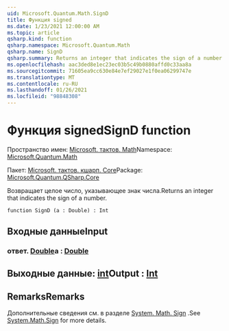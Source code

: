 ```yaml
---
uid: Microsoft.Quantum.Math.SignD
title: Функция signed
ms.date: 1/23/2021 12:00:00 AM
ms.topic: article
qsharp.kind: function
qsharp.namespace: Microsoft.Quantum.Math
qsharp.name: SignD
qsharp.summary: Returns an integer that indicates the sign of a number.
ms.openlocfilehash: aac3ded8e1ec23ec03b5c49b0880affd0c33aa8a
ms.sourcegitcommit: 71605ea9cc630e84e7ef29027e1f0ea06299747e
ms.translationtype: MT
ms.contentlocale: ru-RU
ms.lasthandoff: 01/26/2021
ms.locfileid: "98848308"
---
```

# <a name="signd-function"></a><span data-ttu-id="d107f-102">Функция signed</span><span class="sxs-lookup"><span data-stu-id="d107f-102">SignD function</span></span>

<span data-ttu-id="d107f-103">Пространство имен: [Microsoft. тактов. Math](xref:Microsoft.Quantum.Math)</span><span class="sxs-lookup"><span data-stu-id="d107f-103">Namespace: [Microsoft.Quantum.Math](xref:Microsoft.Quantum.Math)</span></span>

<span data-ttu-id="d107f-104">Пакет: [Microsoft. тактов. кшарп. Core](https://nuget.org/packages/Microsoft.Quantum.QSharp.Core)</span><span class="sxs-lookup"><span data-stu-id="d107f-104">Package: [Microsoft.Quantum.QSharp.Core](https://nuget.org/packages/Microsoft.Quantum.QSharp.Core)</span></span>


<span data-ttu-id="d107f-105">Возвращает целое число, указывающее знак числа.</span><span class="sxs-lookup"><span data-stu-id="d107f-105">Returns an integer that indicates the sign of a number.</span></span>

```qsharp
function SignD (a : Double) : Int
```


## <a name="input"></a><span data-ttu-id="d107f-106">Входные данные</span><span class="sxs-lookup"><span data-stu-id="d107f-106">Input</span></span>

### <a name="a--double"></a><span data-ttu-id="d107f-107">ответ. [Double](xref:microsoft.quantum.lang-ref.double)</span><span class="sxs-lookup"><span data-stu-id="d107f-107">a : [Double](xref:microsoft.quantum.lang-ref.double)</span></span>





## <a name="output--int"></a><span data-ttu-id="d107f-108">Выходные данные: [int](xref:microsoft.quantum.lang-ref.int)</span><span class="sxs-lookup"><span data-stu-id="d107f-108">Output : [Int](xref:microsoft.quantum.lang-ref.int)</span></span>



## <a name="remarks"></a><span data-ttu-id="d107f-109">Remarks</span><span class="sxs-lookup"><span data-stu-id="d107f-109">Remarks</span></span>

<span data-ttu-id="d107f-110">Дополнительные сведения см. в разделе [System. Math. Sign](https://docs.microsoft.com/dotnet/api/system.math.sign) .</span><span class="sxs-lookup"><span data-stu-id="d107f-110">See [System.Math.Sign](https://docs.microsoft.com/dotnet/api/system.math.sign) for more details.</span></span>